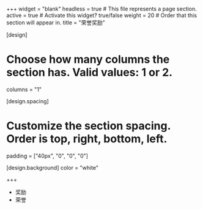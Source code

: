 +++
widget = "blank"
headless = true  # This file represents a page section.
active = true  # Activate this widget? true/false
weight = 20  # Order that this section will appear in.
title = "荣誉奖励"

[design]
  # Choose how many columns the section has. Valid values: 1 or 2.
  columns = "1"

[design.spacing]
  # Customize the section spacing. Order is top, right, bottom, left.
  padding = ["40px", "0", "0", "0"]

[design.background]
  color = "white"

+++
- 奖励
- 荣誉
